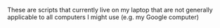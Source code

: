 These are scripts that currently live on my laptop that are not generally applicable to all computers I might use (e.g. my Google computer)
